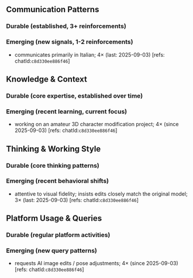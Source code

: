 ## Communication Patterns
### Durable (established, 3+ reinforcements)

### Emerging (new signals, 1-2 reinforcements)
- communicates primarily in Italian; 4× (last: 2025-09-03) [refs: chatId:`c8d330ee886f46`]

## Knowledge & Context
### Durable (core expertise, established over time)

### Emerging (recent learning, current focus)
- working on an amateur 3D character modification project; 4× (since 2025-09-03) [refs: chatId:`c8d330ee886f46`]

## Thinking & Working Style
### Durable (core thinking patterns)

### Emerging (recent behavioral shifts)
- attentive to visual fidelity; insists edits closely match the original model; 3× (last: 2025-09-03) [refs: chatId:`c8d330ee886f46`]

## Platform Usage & Queries
### Durable (regular platform activities)

### Emerging (new query patterns)
- requests AI image edits / pose adjustments; 4× (since 2025-09-03) [refs: chatId:`c8d330ee886f46`]